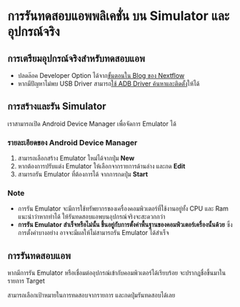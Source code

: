 

# การรันทดสอบแอพพลิเคชั่น บน Simulator และ อุปกรณ์จริง

## การเตรียมอุปกรณ์จริงสำหรับทดสอบแอพ

- ปลดล๊อค Developer Option ได้จาก[ขั้นตอนใน Blog ของ Nextflow](https://nextflow.in.th/2014/enable-android-developer-option/)
- หากมีปัญหาไม่พบ USB Driver สามารถ[ใช้ ADB Driver ค้นหาและติดตั้ง](https://adbdriver.com/downloads/)ให้ได้

## การสร้างและรัน Simulator 

เราสามารถเปิด Android Device Manager เพื่อจัดการ Emulator ได้ 


### รายละเอียดของ Android Device Manager 

1. สามารถเลือกสร้าง Emulator ใหม่ได้จากปุ่ม **New**
2. หากต้องการปรับแต่ง Emulator ให้เลือกจากรายการด้านล่าง และกด **Edit**
3. สามารถรัน Emulator ที่ต้องการได้ จากการกดปุ่ม **Start**

### Note 

- การรัน Emulator จะมีการใช้ทรัพยากรของเครื่องคอมพิวเตอร์ที่ใช้งานอยู่ทั้ง CPU และ Ram แนะนำว่าหากทำได้ ให้รันทดสอบแอพบนอุปกรณ์จริงจะสะดวกกว่า
- **การรัน Emulator สำเร็จหรือไม่นั้น ขึ้นอยู่กับการตั้งค่าพื้นฐานของคอมพิวเตอร์เครื่องนั้นด้วย** ซึ่งการตั้งค่าบางอย่าง อาจจะมีผลให้ไม่สามารถรัน Emulator ได้สำเร็จ

## การรันทดสอบแอพ

หากมีการรัน Emulator หรือเชื่อมต่ออุปกรณ์เข้ากับคอมพิวเตอร์ได้เรียบร้อย จะปรากฎชื่อขึ้นมาในรายการ Target 

สามารถเลือกเป้าหมายในการทดสอบจากรายการ และกดปุ่มรันทดสอบได้เลย 

